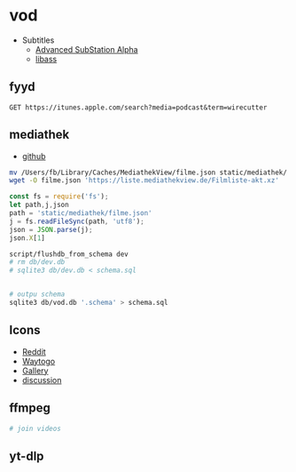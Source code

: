 # vod

* Subtitles
    * [Advanced SubStation Alpha](https://www.nikse.dk/subtitleedit/formats/assa)
    * [libass](https://github.com/libass/libass/wiki/ASS-File-Format-Guide)

## fyyd

```http
GET https://itunes.apple.com/search?media=podcast&term=wirecutter
```

## mediathek

* [github](https://github.com/mediathekview/mediathekviewweb)

```bash
mv /Users/fb/Library/Caches/MediathekView/filme.json static/mediathek/
wget -O filme.json 'https://liste.mediathekview.de/Filmliste-akt.xz'
```

```javascript
const fs = require('fs');
let path,j,json
path = 'static/mediathek/filme.json'
j = fs.readFileSync(path, 'utf8');
json = JSON.parse(j);
json.X[1]
```

```bash
script/flushdb_from_schema dev
# rm db/dev.db
# sqlite3 db/dev.db < schema.sql


# outpu schema
sqlite3 db/vod.db '.schema' > schema.sql


```

## Icons

* [Reddit](https://www.reddit.com/r/sveltejs/comments/16ic3oh/best_icon_library_for_svelte/)
* [Waytogo](https://github.com/unplugin/unplugin-icons)
* [Gallery](https://icones.js.org/collection/ph)
* [discussion](https://www.reddit.com/r/sveltejs/comments/10rvng1/comment/j6y7bmz/)

## ffmpeg

```bash
# join videos
```

## yt-dlp
